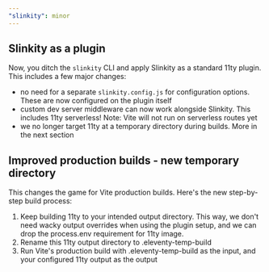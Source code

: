 ```yaml
---
"slinkity": minor
---
```


## Slinkity as a plugin
Now, you ditch the `slinkity` CLI and apply Slinkity as a standard 11ty plugin. This includes a few major changes:
- no need for a separate `slinkity.config.js` for configuration options. These are now configured on the plugin itself
- custom dev server middleware can now work alongside Slinkity. This includes 11ty serverless! Note: Vite will not run on serverless routes yet
- we no longer target 11ty at a temporary directory during builds. More in the next section

## Improved production builds - new temporary directory
This changes the game for Vite production builds. Here's the new step-by-step build process:

1. Keep building 11ty to your intended output directory. This way, we don't need wacky output overrides when using the plugin setup, and we can drop the process.env requirement for 11ty image.
2. Rename this 11ty output directory to .eleventy-temp-build
3. Run Vite's production build with .eleventy-temp-build as the input, and your configured 11ty output as the output
